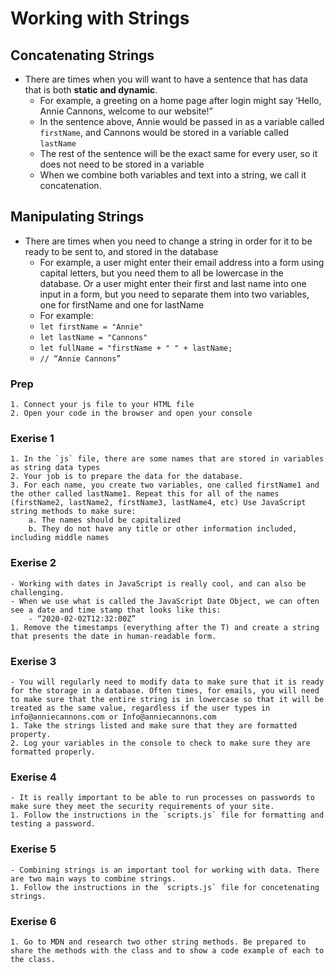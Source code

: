 # Working with Strings

## Concatenating Strings

- There are times when you will want to have a sentence that has data that is both **static and dynamic**.
    - For example, a greeting on a home page after login might say ‘Hello, Annie Cannons, welcome to our website!”
    - In the sentence above, Annie would be passed in as a variable called `firstName`, and Cannons would be stored in a variable called `lastName`
    - The rest of the sentence will be the exact same for every user, so it does not need to be stored in a variable
    - When we combine both variables and text into a string, we call it concatenation.

## Manipulating Strings
- There are times when you need to change a string in order for it to be ready to be sent to, and stored in the database
    - For example, a user might enter their email address into a form using capital letters, but you need them to all be lowercase in the database. Or a user might enter their first and last name into one input in a form, but you need to separate them into two variables, one for firstName and one for lastName
    - For example:
    - `let firstName = "Annie"`
    - `let lastName = "Cannons"`
    - `let fullName = "firstName + " " + lastName;` 
    - `// “Annie Cannons”`

### Prep
    1. Connect your js file to your HTML file
    2. Open your code in the browser and open your console

### Exerise 1
    1. In the `js` file, there are some names that are stored in variables as string data types
    2. Your job is to prepare the data for the database.
    3. For each name, you create two variables, one called firstName1 and the other called lastName1. Repeat this for all of the names (firstName2, lastName2, firstName3, lastName4, etc) Use JavaScript string methods to make sure:
        a. The names should be capitalized
        b. They do not have any title or other information included, including middle names

### Exerise 2
    - Working with dates in JavaScript is really cool, and can also be challenging.
    - When we use what is called the JavaScript Date Object, we can often see a date and time stamp that looks like this:
        - “2020-02-02T12:32:00Z” 
    1. Remove the timestamps (everything after the T) and create a string that presents the date in human-readable form.

### Exerise 3
    - You will regularly need to modify data to make sure that it is ready for the storage in a database. Often times, for emails, you will need to make sure that the entire string is in lowercase so that it will be treated as the same value, regardless if the user types in info@anniecannons.com or Info@anniecannons.com 
    1. Take the strings listed and make sure that they are formatted property. 
    2. Log your variables in the console to check to make sure they are formatted properly. 

### Exerise 4
    - It is really important to be able to run processes on passwords to make sure they meet the security requirements of your site. 
    1. Follow the instructions in the `scripts.js` file for formatting and testing a password.

### Exerise 5
    - Combining strings is an important tool for working with data. There are two main ways to combine strings. 
    1. Follow the instructions in the `scripts.js` file for concetenating strings.

### Exerise 6
    1. Go to MDN and research two other string methods. Be prepared to share the methods with the class and to show a code example of each to the class. 
